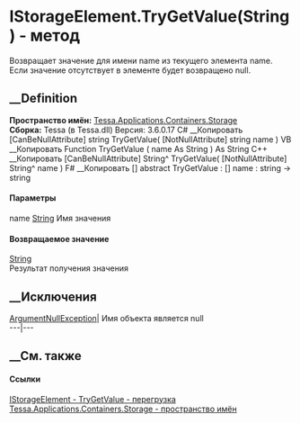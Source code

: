 # IStorageElement.TryGetValue(String) - метод
Возвращает значение для имени name из текущего элемента name. Если значение
отсутствует в элементе будет возвращено null.
## __Definition
 **Пространство имён:**
[Tessa.Applications.Containers.Storage](N_Tessa_Applications_Containers_Storage.htm)  
 **Сборка:** Tessa (в Tessa.dll) Версия: 3.6.0.17
C# __Копировать
    [CanBeNullAttribute]
    string TryGetValue(
    	[NotNullAttribute] string name
    )
VB __Копировать
    <CanBeNullAttribute>
    Function TryGetValue ( 
    	<NotNullAttribute> name As String
    ) As String
C++ __Копировать
    [CanBeNullAttribute]
    String^ TryGetValue(
    	[NotNullAttribute] String^ name
    )
F# __Копировать
     [<CanBeNullAttribute>]
    abstract TryGetValue : 
            [<NotNullAttribute>] name : string -> string 
#### Параметры
name [String](https://learn.microsoft.com/dotnet/api/system.string)
     Имя значения 
#### Возвращаемое значение
[String](https://learn.microsoft.com/dotnet/api/system.string)  
Результат получения значения
## __Исключения
[ArgumentNullException](https://learn.microsoft.com/dotnet/api/system.argumentnullexception)|
Имя объекта является null  
---|---  
## __См. также
#### Ссылки
[IStorageElement -
](T_Tessa_Applications_Containers_Storage_IStorageElement.htm)
[TryGetValue -
перегрузка](Overload_Tessa_Applications_Containers_Storage_IStorageElement_TryGetValue.htm)
[Tessa.Applications.Containers.Storage - пространство
имён](N_Tessa_Applications_Containers_Storage.htm)
